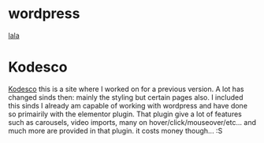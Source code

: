# wordpress
[lala](https://martkode.wordpress.com/)
# Kodesco
[Kodesco](https://www.kodesco.be)
this is a site where I worked on for a previous version. A lot has changed sinds then: mainly the styling but certain pages also. I included this sinds I already am capable of working with wordpress and have done so primairily with the elementor plugin. That plugin give a lot of features such as carousels, video imports, many on hover/click/mouseover/etc... and much more are provided in that plugin. it costs money though...    :S
